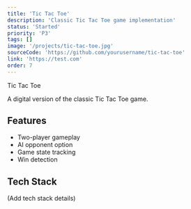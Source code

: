 ```yaml
---
title: 'Tic Tac Toe'
description: 'Classic Tic Tac Toe game implementation'
status: 'Started'
priority: 'P3'
tags: []
image: '/projects/tic-tac-toe.jpg'
sourceCode: 'https://github.com/yourusername/tic-tac-toe'
link: 'https://test.com'
order: 7
---
```


Tic Tac Toe

A digital version of the classic Tic Tac Toe game.

## Features

- Two-player gameplay
- AI opponent option
- Game state tracking
- Win detection

## Tech Stack

(Add tech stack details)
